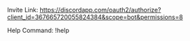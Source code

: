 Invite Link: https://discordapp.com/oauth2/authorize?client_id=367665720055824384&scope=bot&permissions=8

Help Command: !help
